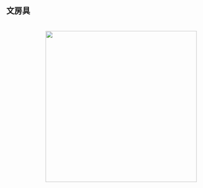 <h2 align="left">文房具</h2>

###

<br clear="both">

<img align="right" height="400" src="https://media.giphy.com/media/6OrCT1jVbonHG/giphy.gif?cid=ecf05e47ptfaeba3new9p9794gvu9weimo0q1ufmtqzdxglx&ep=v1_gifs_related&rid=giphy.gif&ct=g"  />

###
